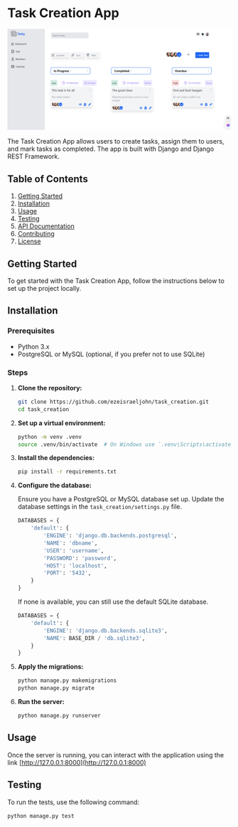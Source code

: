 # Task Creation App

![Task Creation](task_creation.png)

The Task Creation App allows users to create tasks, assign them to users, and mark tasks as completed. The app is built with Django and Django REST Framework.

## Table of Contents

1. [Getting Started](#getting-started)
2. [Installation](#installation)
3. [Usage](#usage)
4. [Testing](#testing)
5. [API Documentation](#api-documentation)
6. [Contributing](#contributing)
7. [License](#license)

## Getting Started

To get started with the Task Creation App, follow the instructions below to set up the project locally.

## Installation

### Prerequisites

- Python 3.x
- PostgreSQL or MySQL (optional, if you prefer not to use SQLite)

### Steps

1. **Clone the repository:**

    ```bash
    git clone https://github.com/ezeisraeljohn/task_creation.git
    cd task_creation
    ```

2. **Set up a virtual environment:**

    ```bash
    python -m venv .venv
    source .venv/bin/activate  # On Windows use `.venv\Scripts\activate`
    ```

3. **Install the dependencies:**

    ```bash
    pip install -r requirements.txt
    ```

4. **Configure the database:**

    Ensure you have a PostgreSQL or MySQL database set up. Update the database settings in the `task_creation/settings.py` file.

    ```python
    DATABASES = {
        'default': {
            'ENGINE': 'django.db.backends.postgresql',
            'NAME': 'dbname',
            'USER': 'username',
            'PASSWORD': 'password',
            'HOST': 'localhost',
            'PORT': '5432',
        }
    }
    ```

    If none is available, you can still use the default SQLite database.

    ```python
    DATABASES = {
        'default': {
            'ENGINE': 'django.db.backends.sqlite3',
            'NAME': BASE_DIR / 'db.sqlite3',
        }
    }
    ```

5. **Apply the migrations:**

    ```bash
    python manage.py makemigrations
    python manage.py migrate
    ```

6. **Run the server:**

    ```bash
    python manage.py runserver
    ```

## Usage

Once the server is running, you can interact with the application using the link [http://127.0.0.1:8000](http://127.0.0.1:8000)

## Testing

To run the tests, use the following command:

```bash
python manage.py test
